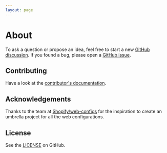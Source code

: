 ```yaml
---
layout: page
---
```


# About

To ask a question or propose an idea, feel free to start a new [GitHub  discussion](https://github.com/gsoft-inc/wl-web-configs/discussions). If you found a bug, please open a [GitHub issue](https://github.com/gsoft-inc/wl-web-configs/issues).

## Contributing

Have a look at the [contributor's documentation](https://github.com/gsoft-inc/wl-web-configs/blob/main/CONTRIBUTING.md).

## Acknowledgements

Thanks to the team at [Shopify/web-configs](https://github.com/Shopify/web-configs) for the inspiration to create an umbrella project for all the web configurations.

## License

See the [LICENSE](https://github.com/gsoft-inc/wl-web-configs/blob/main/LICENSE) on GitHub.
